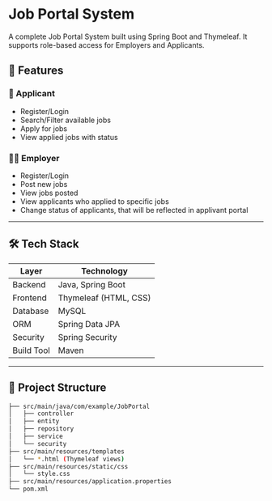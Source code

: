 # Job Portal System

A complete Job Portal System built using Spring Boot and Thymeleaf. It supports role-based access for Employers and Applicants.

## 🚀 Features

### 👤 Applicant
- Register/Login
- Search/Filter available jobs
- Apply for jobs
- View applied jobs with status

### 🧑‍💼 Employer
- Register/Login
- Post new jobs
- View jobs posted
- View applicants who applied to specific jobs
- Change status of applicants, that will be reflected in applivant portal

---

## 🛠 Tech Stack

| Layer        | Technology           |
|--------------|----------------------|
| Backend      | Java, Spring Boot    |
| Frontend     | Thymeleaf (HTML, CSS)|
| Database     | MySQL                |
| ORM          | Spring Data JPA      |
| Security     | Spring Security      |
| Build Tool   | Maven                |

---

## 📁 Project Structure
```bash
├── src/main/java/com/example/JobPortal
│   ├── controller
│   ├── entity
│   ├── repository
│   ├── service
│   └── security
├── src/main/resources/templates
│   └── *.html (Thymeleaf views)
├── src/main/resources/static/css
│   └── style.css
├── src/main/resources/application.properties
└── pom.xml
```

